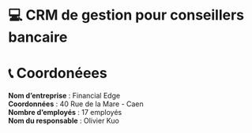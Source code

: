 # 💻 CRM de gestion pour conseillers bancaire

# 📞 Coordonéees 

**Nom d’entreprise** : Financial Edge
<br>
**Coordonnées** : 40 Rue de la Mare - Caen
<br>
**Nombre d’employés** : 17 employés
<br>
**Nom du responsable** : Olivier Kuo
